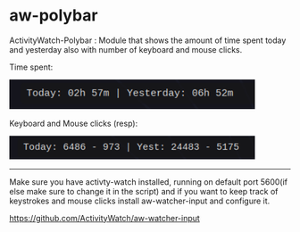 # aw-polybar
ActivityWatch-Polybar : Module that shows the amount of time spent today and yesterday also with number of keyboard and mouse clicks.

Time spent:

<p float="left">
  <img src="https://github.com/pvnotpv/aw-polybar/blob/main/images/time.png?raw=true" width="440" />
</p>

Keyboard and Mouse clicks (resp):

<p float="left">
  <img src="https://github.com/pvnotpv/aw-polybar/blob/main/images/clicks.png?raw=true" width="440" />
</p>

---

Make sure you have activty-watch installed, running on default port 5600(if else make sure to change it in the script) and if you want to keep track of keystrokes and mouse clicks install aw-watcher-input and configure it.

https://github.com/ActivityWatch/aw-watcher-input

